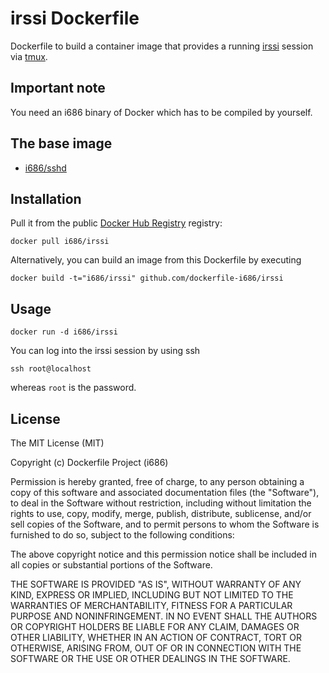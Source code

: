 # irssi Dockerfile

Dockerfile to build a container image that provides a running [irssi](http://www.irssi.org/) session via [tmux](http://tmux.sourceforge.net/).

## Important note

You need an i686 binary of Docker which has to be compiled by yourself.

## The base image

  * [i686/sshd](https://registry.hub.docker.com/u/i686/sshd/)

## Installation

Pull it from the public [Docker Hub Registry](https://registry.hub.docker.com/) registry:

    docker pull i686/irssi

Alternatively, you can build an image from this Dockerfile by executing

    docker build -t="i686/irssi" github.com/dockerfile-i686/irssi

## Usage

    docker run -d i686/irssi

You can log into the irssi session by using ssh

    ssh root@localhost

whereas `root` is the password.

## License

The MIT License (MIT)

Copyright (c) Dockerfile Project (i686)

Permission is hereby granted, free of charge, to any person obtaining a copy
of this software and associated documentation files (the "Software"), to deal
in the Software without restriction, including without limitation the rights
to use, copy, modify, merge, publish, distribute, sublicense, and/or sell
copies of the Software, and to permit persons to whom the Software is
furnished to do so, subject to the following conditions:

The above copyright notice and this permission notice shall be included in
all copies or substantial portions of the Software.

THE SOFTWARE IS PROVIDED "AS IS", WITHOUT WARRANTY OF ANY KIND, EXPRESS OR
IMPLIED, INCLUDING BUT NOT LIMITED TO THE WARRANTIES OF MERCHANTABILITY,
FITNESS FOR A PARTICULAR PURPOSE AND NONINFRINGEMENT. IN NO EVENT SHALL THE
AUTHORS OR COPYRIGHT HOLDERS BE LIABLE FOR ANY CLAIM, DAMAGES OR OTHER
LIABILITY, WHETHER IN AN ACTION OF CONTRACT, TORT OR OTHERWISE, ARISING FROM,
OUT OF OR IN CONNECTION WITH THE SOFTWARE OR THE USE OR OTHER DEALINGS IN
THE SOFTWARE.